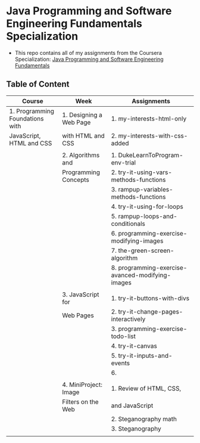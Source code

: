 # Java Programming and Software Engineering Fundamentals Specialization
- This repo contains all of my assignments from the Coursera Specialization: [Java Programming and Software Engineering Fundamentals](https://www.coursera.org/specializations/java-programming#courses)

## Table of Content
|Course                          |Week  	                |Assignments  	                                  |
|--------------------------------|--------------------------|-------------------------------------------------|
|1. Programming Foundations with |1. Designing a Web Page   |1. my-interests-html-only                        |
|   JavaScript, HTML and CSS     |   with HTML and CSS      |2. my-interests-with-css-added                   |
|                                |                          |                                                 |
|                                |2. Algorithms and         |1. DukeLearnToProgram-env-trial                  |
|                                |   Programming Concepts   |2. try-it-using-vars-methods-functions           |
|                                |                          |3. rampup-variables-methods-functions            |
|                                |                          |4. try-it-using-for-loops                        |
|                                |                          |5. rampup-loops-and-conditionals                 |
|                                |                          |6. programming-exercise-modifying-images         |
|                                |                          |7. the-green-screen-algorithm                    |
|                                |                          |8. programming-exercise-avanced-modifying-images |
|                                |                          |                                                 |
|  	                             |3. JavaScript for         |1. try-it-buttons-with-divs                      |
|                                |   Web Pages  	        |2. try-it-change-pages-interactively             |
|                                |                          |3. programming-exercise-todo-list                |
|                                |                          |4. try-it-canvas                                 |
|                                |                          |5. try-it-inputs-and-events                      |
|                                |                          |6.                                               |
|                                |                          |                                                 |
|  	                             |4. MiniProject: Image     |1. Review of HTML, CSS,                          |
|                                |   Filters on the Web  	|  	and JavaScript                                |
|                                |                          |2. Steganography math                            |
|                                |                          |3. Steganography                                 |
|                                |                          |                                                 |